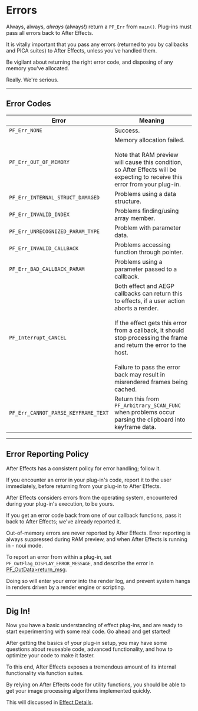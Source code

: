 # Errors

Always, always, *always* (always!) return a `PF_Err` from `main()`. Plug-ins must pass all errors back to After Effects.

It is vitally important that you pass any errors (returned to you by callbacks and PICA suites) to After Effects, unless you've handled them.

Be vigilant about returning the right error code, and disposing of any memory you've allocated.

Really. We're serious.

---

## Error Codes

| **Error**                           | **Meaning**                                                                                                                                                                                                                                                                                                       |
|-------------------------------------|-------------------------------------------------------------------------------------------------------------------------------------------------------------------------------------------------------------------------------------------------------------------------------------------------------------------|
| `PF_Err_NONE`                       | Success.                                                                                                                                                                                                                                                                                                          |
| `PF_Err_OUT_OF_MEMORY`              | Memory allocation failed.<br/><br/>Note that RAM preview will cause this condition, so After Effects will be expecting to receive this error from your plug-in.                                                                                                                                                   |
| `PF_Err_INTERNAL_STRUCT_DAMAGED`    | Problems using a data structure.                                                                                                                                                                                                                                                                                  |
| `PF_Err_INVALID_INDEX`              | Problems finding/using array member.                                                                                                                                                                                                                                                                              |
| `PF_Err_UNRECOGNIZED_PARAM_TYPE`    | Problem with parameter data.                                                                                                                                                                                                                                                                                      |
| `PF_Err_INVALID_CALLBACK`           | Problems accessing function through pointer.                                                                                                                                                                                                                                                                      |
| `PF_Err_BAD_CALLBACK_PARAM`         | Problems using a parameter passed to a callback.                                                                                                                                                                                                                                                                  |
| `PF_Interrupt_CANCEL`               | Both effect and AEGP callbacks can return this to effects, if a user action aborts a render.<br/><br/>If the effect gets this error from a callback, it should stop processing the frame and return the error to the host.<br/><br/>Failure to pass the error back may result in misrendered frames being cached. |
| `PF_Err_CANNOT_PARSE_KEYFRAME_TEXT` | Return this from `PF_Arbitrary_SCAN_FUNC` when problems occur parsing the clipboard into keyframe data.                                                                                                                                                                                                           |

---

## Error Reporting Policy

After Effects has a consistent policy for error handling; follow it.

If you encounter an error in your plug-in's code, report it to the user immediately, before returning from your plug-in to After Effects.

After Effects considers errors from the operating system, encountered during your plug-in's execution, to be yours.

If you get an error code back from one of our callback functions, pass it back to After Effects; we've already reported it.

Out-of-memory errors are never reported by After Effects. Error reporting is always suppressed during RAM preview, and when After Effects is running in - noui mode.

To report an error from within a plug-in, set `PF_OutFlag_DISPLAY_ERROR_MESSAGE`, and describe the error in [PF_OutData>return_msg](PF_OutData.md#effect-basics-pf-outdata).

Doing so will enter your error into the render log, and prevent system hangs in renders driven by a render engine or scripting.

---

## Dig In!

Now you have a basic understanding of effect plug-ins, and are ready to start experimenting with some real code. Go ahead and get started!

After getting the basics of your plug-in setup, you may have some questions about reuseable code, advanced functionality, and how to optimize your code to make it faster.

To this end, After Effects exposes a tremendous amount of its internal functionality via function suites.

By relying on After Effects code for utility functions, you should be able to get your image processing algorithms implemented quickly.

This will discussed in [Effect Details](../effect-details/effect-details.md#effect-details-effect-details).
